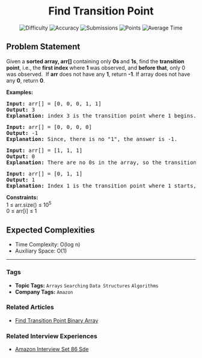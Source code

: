 <h1 align="center">Find Transition Point</h1>

<p align="center">
  <img alt="Difficulty" title="Difficulty" src="https://custom-icon-badges.demolab.com/badge/Difficulty: Easy-1F222E?style=for-the-badge&logoColor=white&logo=fire"/>
  <img alt="Accuracy" title="Accuracy" src="https://custom-icon-badges.demolab.com/badge/Accuracy: 37.9%25-1F222E?style=for-the-badge&logoColor=white&logo=target"/>
  <img alt="Submissions" title="Submissions" src="https://custom-icon-badges.demolab.com/badge/Submissions: 277K+-1F222E?style=for-the-badge&logoColor=white&logo=repo"/>
  <img alt="Points" title="Points" src="https://custom-icon-badges.demolab.com/badge/Points: 2-1F222E?style=for-the-badge&logoColor=white&logo=award"/>
  <img alt="Average Time" title="Average Time" src="https://custom-icon-badges.demolab.com/badge/Average%20Time: 20m-1F222E?style=for-the-badge&logoColor=white&logo=clock"/>
</p>

## Problem Statement

Given a <b>sorted array, arr[] </b>containing only <b>0s </b>and <b>1s</b>, find the <b>transition point</b>, i.e., the <b>first index </b>where <b>1 </b>was observed, and <b>before that</b>, only 0 was observed.  If <b>arr</b> does not have any <b>1</b>, return <b>-1</b>. If array does not have any <b>0</b>, return <b>0</b>.

<b>Examples:</b>

<pre><b>Input: </b>arr[] = [0, 0, 0, 1, 1]
<b>Output:</b> 3
<b>Explanation:</b> index 3 is the transition point where 1 begins.</pre>

<pre><b>Input: </b>arr[] = [0, 0, 0, 0]
<b>Output:</b> -1
<b>Explanation:</b> Since, there is no "1", the answer is -1.<br></pre>

<pre><b>Input: </b>arr[] = [1, 1, 1]
<b>Output:</b> 0
<b>Explanation:</b> There are no 0s in the array, so the transition point is 0, indicating that the first index (which contains 1) is also the first position of the array.</pre>

<pre><b>Input: </b>arr[] = [0, 1, 1]
<b>Output:</b> 1
<b>Explanation:</b> Index 1 is the transition point where 1 starts, and before it, only 0 was observed.</pre>

<b>Constraints:</b><br>1 ≤ arr.size() ≤ 10<sup>5</sup><br>0 ≤ arr[i] ≤ 1

## Expected Complexities
- Time Complexity: O(log n)
- Auxiliary Space: O(1)

<hr>

### Tags
- **Topic Tags:** `Arrays` `Searching` `Data Structures` `Algorithms`
- **Company Tags:** `Amazon`

### Related Articles
- [Find Transition Point Binary Array](https://www.geeksforgeeks.org/find-transition-point-binary-array/)

### Related Interview Experiences
- [Amazon Interview Set 86 Sde](https://www.geeksforgeeks.org/amazon-interview-set-86-sde/)
